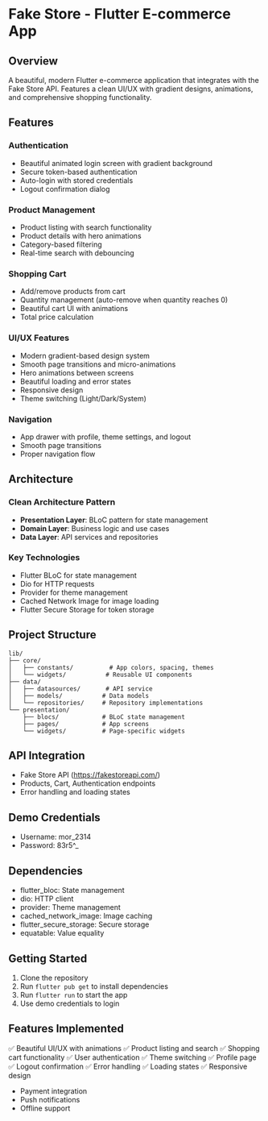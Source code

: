 # Fake Store - Flutter E-commerce App

## Overview
A beautiful, modern Flutter e-commerce application that integrates with the Fake Store API. Features a clean UI/UX with gradient designs, animations, and comprehensive shopping functionality.

## Features

### Authentication
- Beautiful animated login screen with gradient background
- Secure token-based authentication
- Auto-login with stored credentials
- Logout confirmation dialog

### Product Management
- Product listing with search functionality
- Product details with hero animations
- Category-based filtering
- Real-time search with debouncing

### Shopping Cart
- Add/remove products from cart
- Quantity management (auto-remove when quantity reaches 0)
- Beautiful cart UI with animations
- Total price calculation

### UI/UX Features
- Modern gradient-based design system
- Smooth page transitions and micro-animations
- Hero animations between screens
- Beautiful loading and error states
- Responsive design
- Theme switching (Light/Dark/System)

### Navigation
- App drawer with profile, theme settings, and logout
- Smooth page transitions
- Proper navigation flow

## Architecture

### Clean Architecture Pattern
- **Presentation Layer**: BLoC pattern for state management
- **Domain Layer**: Business logic and use cases
- **Data Layer**: API services and repositories

### Key Technologies
- Flutter BLoC for state management
- Dio for HTTP requests
- Provider for theme management
- Cached Network Image for image loading
- Flutter Secure Storage for token storage

## Project Structure
```
lib/
├── core/
│   ├── constants/          # App colors, spacing, themes
│   └── widgets/           # Reusable UI components
├── data/
│   ├── datasources/       # API service
│   ├── models/           # Data models
│   └── repositories/     # Repository implementations
└── presentation/
    ├── blocs/            # BLoC state management
    ├── pages/            # App screens
    └── widgets/          # Page-specific widgets
```

## API Integration
- Fake Store API (https://fakestoreapi.com/)
- Products, Cart, Authentication endpoints
- Error handling and loading states

## Demo Credentials
- Username: mor_2314
- Password: 83r5^_

## Dependencies
- flutter_bloc: State management
- dio: HTTP client
- provider: Theme management
- cached_network_image: Image caching
- flutter_secure_storage: Secure storage
- equatable: Value equality

## Getting Started

1. Clone the repository
2. Run `flutter pub get` to install dependencies
3. Run `flutter run` to start the app
4. Use demo credentials to login

## Features Implemented
✅ Beautiful UI/UX with animations
✅ Product listing and search
✅ Shopping cart functionality
✅ User authentication
✅ Theme switching
✅ Profile page
✅ Logout confirmation
✅ Error handling
✅ Loading states
✅ Responsive design
- Payment integration
- Push notifications
- Offline support
